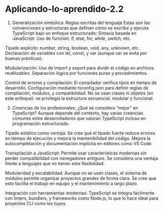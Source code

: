 # Aplicando-lo-aprendido-2.2
1. Generalización simbólica: Reglas escritas del lenguaje
Estas son las convenciones y estructuras que definen cómo se escribe y ejecuta TypeScript bajo un enfoque estructurado:
Sintaxis basada en JavaScript:
Uso de function, if, else, for, while, switch, etc.

Tipado explícito: number, string, boolean, void, any, unknown, etc.
Declaración de variables con let, const, y var (aunque var se evita por buenas prácticas).

Modularización:
Uso de import y export para dividir el código en archivos reutilizables.
Separación lógica por funciones puras y procedimientos.

Control de errores y compilación:
El compilador verifica tipos en tiempo de desarrollo.
Configuración mediante tsconfig.json para definir reglas de compilación, módulos, y compatibilidad.
No se usan clases ni objetos (en este enfoque): se privilegia la estructura secuencial, modular y funcional.

2. Creencias de los profesionales: ¿Qué se considera “mejor” en TypeScript?
Aunque depende del contexto, hay varias creencias comunes entre desarrolladores que valoran TypeScript incluso en programación estructurada:

Tipado estático como ventaja:
Se cree que el tipado fuerte reduce errores en tiempo de ejecución y mejora la mantenibilidad del código.
Mejora la autocompletación y documentación implícita en editores como VS Code.

Transpilación a JavaScript:
Permite usar características modernas sin perder compatibilidad con navegadores antiguos.
Se considera una ventaja frente a lenguajes que no tienen esta flexibilidad.

Modularidad y escalabilidad:
Aunque no se usen clases, el sistema de módulos permite organizar proyectos grandes de forma clara.
Se cree que esto facilita el trabajo en equipo y el mantenimiento a largo plazo.

Integración con herramientas modernas:
TypeScript se integra fácilmente con linters, bundlers, y frameworks como Node.js, lo que lo hace ideal para proyectos CLI como los tuyos.
